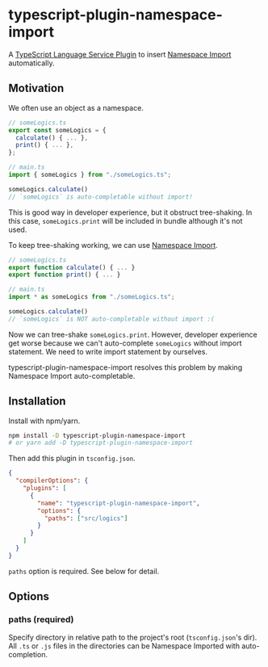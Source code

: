 # typescript-plugin-namespace-import

A [TypeScript Language Service Plugin](https://github.com/microsoft/TypeScript/wiki/Writing-a-Language-Service-Plugin) to insert [Namespace Import](https://developer.mozilla.org/en-US/docs/Web/JavaScript/Reference/Statements/import#import_an_entire_modules_contents) automatically.

## Motivation

We often use an object as a namespace.

```typescript
// someLogics.ts
export const someLogics = {
  calculate() { ... },
  print() { ... },
};

// main.ts
import { someLogics } from "./someLogics.ts";

someLogics.calculate()
// `someLogics` is auto-completable without import!
```

This is good way in developer experience, but it obstruct tree-shaking. In this case, `someLogics.print` will be included in bundle although it's not used.

To keep tree-shaking working, we can use [Namespace Import](https://developer.mozilla.org/en-US/docs/Web/JavaScript/Reference/Statements/import#import_an_entire_modules_contents).

```typescript
// someLogics.ts
export function calculate() { ... }
export function print() { ... }

// main.ts
import * as someLogics from "./someLogics.ts";

someLogics.calculate()
// `someLogics` is NOT auto-completable without import :(
```

Now we can tree-shake `someLogics.print`. However, developer experience get worse because we can't auto-complete `someLogics` without import statement. We need to write import statement by ourselves.

typescript-plugin-namespace-import resolves this problem by making Namespace Import auto-completable.

## Installation

Install with npm/yarn.

```sh
npm install -D typescript-plugin-namespace-import
# or yarn add -D typescript-plugin-namespace-import
```

Then add this plugin in `tsconfig.json`.

```json
{
  "compilerOptions": {
    "plugins": [
      {
        "name": "typescript-plugin-namespace-import",
        "options": {
          "paths": ["src/logics"]
        }
      }
    ]
  }
}
```

`paths` option is required. See below for detail.

## Options

### paths (required)

Specify directory in relative path to the project's root (`tsconfig.json`'s dir). All `.ts` or `.js` files in the directories can be Namespace Imported with auto-completion.
